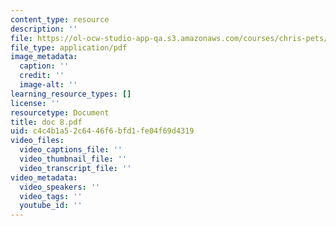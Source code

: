 ```yaml
---
content_type: resource
description: ''
file: https://ol-ocw-studio-app-qa.s3.amazonaws.com/courses/chris-pets/doc-8.pdf
file_type: application/pdf
image_metadata:
  caption: ''
  credit: ''
  image-alt: ''
learning_resource_types: []
license: ''
resourcetype: Document
title: doc 8.pdf
uid: c4c4b1a5-2c64-46f6-bfd1-fe04f69d4319
video_files:
  video_captions_file: ''
  video_thumbnail_file: ''
  video_transcript_file: ''
video_metadata:
  video_speakers: ''
  video_tags: ''
  youtube_id: ''
---
```

